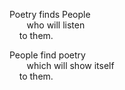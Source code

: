Poetry finds People  
       who will listen  
    to them.

People find poetry  
       which will show itself  
    to them.
